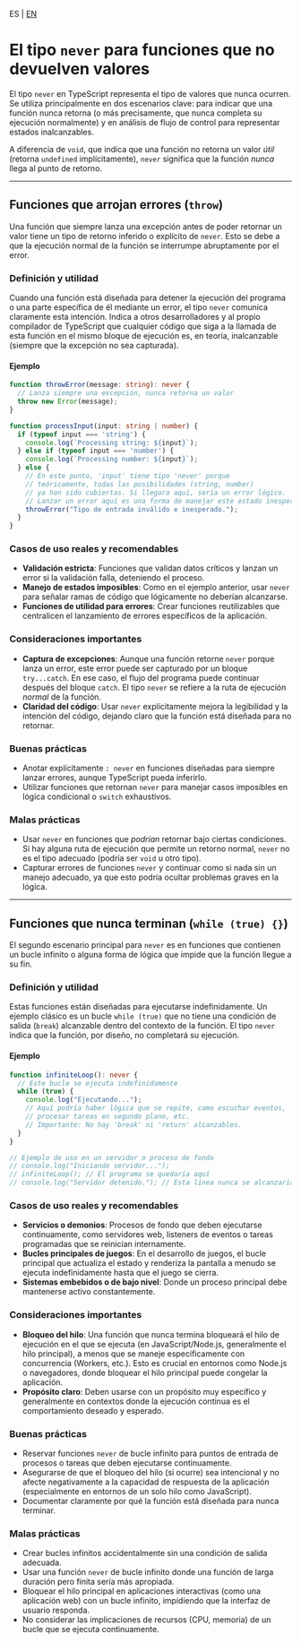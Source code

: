 <!-- MULTILANGUAJE MENU START -->
ES | [EN](https://lckpig.gitbook.io/practical-dev-handbook/typescript/basic-types/never-type)
<!-- MULTILANGUAJE MENU END -->

<!-- 
# El tipo `never` para funciones que no devuelven valores

- Funciones que arrojan errores (`throw`)
- Funciones que nunca terminan (`while (true) {}`)
 -->

# El tipo `never` para funciones que no devuelven valores

El tipo `never` en TypeScript representa el tipo de valores que nunca ocurren. Se utiliza principalmente en dos escenarios clave: para indicar que una función nunca retorna (o más precisamente, que nunca completa su ejecución normalmente) y en análisis de flujo de control para representar estados inalcanzables.

A diferencia de `void`, que indica que una función no retorna un valor *útil* (retorna `undefined` implícitamente), `never` significa que la función *nunca* llega al punto de retorno.

---

## Funciones que arrojan errores (`throw`)

Una función que siempre lanza una excepción antes de poder retornar un valor tiene un tipo de retorno inferido o explícito de `never`. Esto se debe a que la ejecución normal de la función se interrumpe abruptamente por el error.

### Definición y utilidad

Cuando una función está diseñada para detener la ejecución del programa o una parte específica de él mediante un error, el tipo `never` comunica claramente esta intención. Indica a otros desarrolladores y al propio compilador de TypeScript que cualquier código que siga a la llamada de esta función en el mismo bloque de ejecución es, en teoría, inalcanzable (siempre que la excepción no sea capturada).

#### Ejemplo

```typescript
function throwError(message: string): never {
  // Lanza siempre una excepción, nunca retorna un valor
  throw new Error(message); 
}

function processInput(input: string | number) {
  if (typeof input === 'string') {
    console.log(`Processing string: ${input}`);
  } else if (typeof input === 'number') {
    console.log(`Processing number: ${input}`);
  } else {
    // En este punto, 'input' tiene tipo 'never' porque
    // teóricamente, todas las posibilidades (string, number)
    // ya han sido cubiertas. Si llegara aquí, sería un error lógico.
    // Lanzar un error aquí es una forma de manejar este estado inesperado.
    throwError("Tipo de entrada inválido e inesperado."); 
  }
}
```

### Casos de uso reales y recomendables

- **Validación estricta**: Funciones que validan datos críticos y lanzan un error si la validación falla, deteniendo el proceso.
- **Manejo de estados imposibles**: Como en el ejemplo anterior, usar `never` para señalar ramas de código que lógicamente no deberían alcanzarse.
- **Funciones de utilidad para errores**: Crear funciones reutilizables que centralicen el lanzamiento de errores específicos de la aplicación.

### Consideraciones importantes

- **Captura de excepciones**: Aunque una función retorne `never` porque lanza un error, este error puede ser capturado por un bloque `try...catch`. En ese caso, el flujo del programa puede continuar después del bloque `catch`. El tipo `never` se refiere a la ruta de ejecución *normal* de la función.
- **Claridad del código**: Usar `never` explícitamente mejora la legibilidad y la intención del código, dejando claro que la función está diseñada para no retornar.

### Buenas prácticas

- Anotar explícitamente `: never` en funciones diseñadas para siempre lanzar errores, aunque TypeScript pueda inferirlo.
- Utilizar funciones que retornan `never` para manejar casos imposibles en lógica condicional o `switch` exhaustivos.

### Malas prácticas

- Usar `never` en funciones que *podrían* retornar bajo ciertas condiciones. Si hay alguna ruta de ejecución que permite un retorno normal, `never` no es el tipo adecuado (podría ser `void` u otro tipo).
- Capturar errores de funciones `never` y continuar como si nada sin un manejo adecuado, ya que esto podría ocultar problemas graves en la lógica.

---

## Funciones que nunca terminan (`while (true) {}`)

El segundo escenario principal para `never` es en funciones que contienen un bucle infinito o alguna forma de lógica que impide que la función llegue a su fin.

### Definición y utilidad

Estas funciones están diseñadas para ejecutarse indefinidamente. Un ejemplo clásico es un bucle `while (true)` que no tiene una condición de salida (`break`) alcanzable dentro del contexto de la función. El tipo `never` indica que la función, por diseño, no completará su ejecución.

#### Ejemplo

```typescript
function infiniteLoop(): never {
  // Este bucle se ejecuta indefinidamente
  while (true) { 
    console.log("Ejecutando...");
    // Aquí podría haber lógica que se repite, como escuchar eventos,
    // procesar tareas en segundo plano, etc.
    // Importante: No hay 'break' ni 'return' alcanzables.
  }
}

// Ejemplo de uso en un servidor o proceso de fondo
// console.log("Iniciando servidor...");
// infiniteLoop(); // El programa se quedaría aquí
// console.log("Servidor detenido."); // Esta línea nunca se alcanzaría
```

### Casos de uso reales y recomendables

- **Servicios o demonios**: Procesos de fondo que deben ejecutarse continuamente, como servidores web, listeners de eventos o tareas programadas que se reinician internamente.
- **Bucles principales de juegos**: En el desarrollo de juegos, el bucle principal que actualiza el estado y renderiza la pantalla a menudo se ejecuta indefinidamente hasta que el juego se cierra.
- **Sistemas embebidos o de bajo nivel**: Donde un proceso principal debe mantenerse activo constantemente.

### Consideraciones importantes

- **Bloqueo del hilo**: Una función que nunca termina bloqueará el hilo de ejecución en el que se ejecuta (en JavaScript/Node.js, generalmente el hilo principal), a menos que se maneje específicamente con concurrencia (Workers, etc.). Esto es crucial en entornos como Node.js o navegadores, donde bloquear el hilo principal puede congelar la aplicación.
- **Propósito claro**: Deben usarse con un propósito muy específico y generalmente en contextos donde la ejecución continua es el comportamiento deseado y esperado.

### Buenas prácticas

- Reservar funciones `never` de bucle infinito para puntos de entrada de procesos o tareas que deben ejecutarse continuamente.
- Asegurarse de que el bloqueo del hilo (si ocurre) sea intencional y no afecte negativamente a la capacidad de respuesta de la aplicación (especialmente en entornos de un solo hilo como JavaScript).
- Documentar claramente por qué la función está diseñada para nunca terminar.

### Malas prácticas

- Crear bucles infinitos accidentalmente sin una condición de salida adecuada.
- Usar una función `never` de bucle infinito donde una función de larga duración pero finita sería más apropiada.
- Bloquear el hilo principal en aplicaciones interactivas (como una aplicación web) con un bucle infinito, impidiendo que la interfaz de usuario responda.
- No considerar las implicaciones de recursos (CPU, memoria) de un bucle que se ejecuta continuamente.
